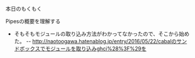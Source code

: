 本日のもくもく

Pipesの概要を理解する

- そもそもモジュールの取り込み方法がわかってなかったので、そこから始めた。
-- http://naotoogawa.hatenablog.jp/entry/2016/05/22/cabalのサンドボックスでモジュールを取り込みghci%28%3F%29を

